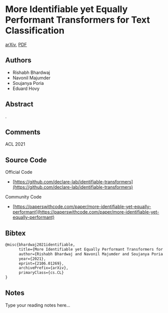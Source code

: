 
# More Identifiable yet Equally Performant Transformers for Text Classification

[arXiv](https://arxiv.org/abs/2106.01269), [PDF](https://arxiv.org/pdf/2106.01269.pdf)

## Authors

- Rishabh Bhardwaj
- Navonil Majumder
- Soujanya Poria
- Eduard Hovy

## Abstract

.

## Comments

ACL 2021

## Source Code

Official Code

- [https://github.com/declare-lab/identifiable-transformers](https://github.com/declare-lab/identifiable-transformers)

Community Code

- [https://paperswithcode.com/paper/more-identifiable-yet-equally-performant](https://paperswithcode.com/paper/more-identifiable-yet-equally-performant)

## Bibtex

```tex
@misc{bhardwaj2021identifiable,
      title={More Identifiable yet Equally Performant Transformers for Text Classification}, 
      author={Rishabh Bhardwaj and Navonil Majumder and Soujanya Poria and Eduard Hovy},
      year={2021},
      eprint={2106.01269},
      archivePrefix={arXiv},
      primaryClass={cs.CL}
}
```

## Notes

Type your reading notes here...

